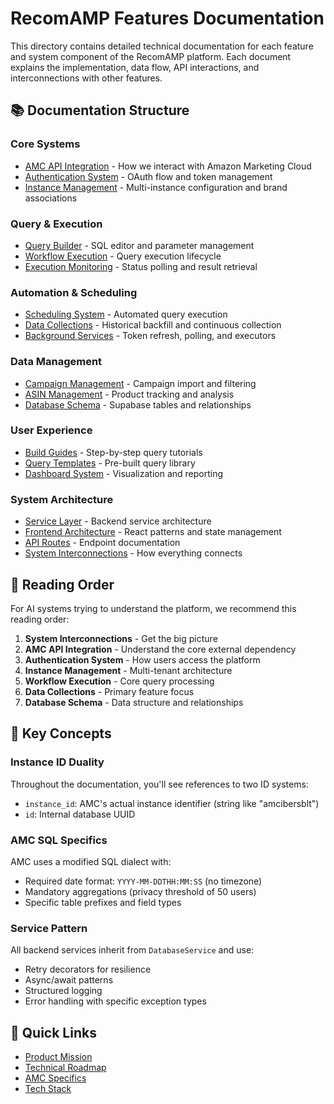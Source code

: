 # RecomAMP Features Documentation

This directory contains detailed technical documentation for each feature and system component of the RecomAMP platform. Each document explains the implementation, data flow, API interactions, and interconnections with other features.

## 📚 Documentation Structure

### Core Systems
- [AMC API Integration](./amc-api-integration.md) - How we interact with Amazon Marketing Cloud
- [Authentication System](./authentication-system.md) - OAuth flow and token management
- [Instance Management](./instance-management.md) - Multi-instance configuration and brand associations

### Query & Execution
- [Query Builder](./query-builder.md) - SQL editor and parameter management
- [Workflow Execution](./workflow-execution.md) - Query execution lifecycle
- [Execution Monitoring](./execution-monitoring.md) - Status polling and result retrieval

### Automation & Scheduling
- [Scheduling System](./scheduling-system.md) - Automated query execution
- [Data Collections](./data-collections.md) - Historical backfill and continuous collection
- [Background Services](./background-services.md) - Token refresh, polling, and executors

### Data Management
- [Campaign Management](./campaign-management.md) - Campaign import and filtering
- [ASIN Management](./asin-management.md) - Product tracking and analysis
- [Database Schema](./database-schema.md) - Supabase tables and relationships

### User Experience
- [Build Guides](./build-guides.md) - Step-by-step query tutorials
- [Query Templates](./query-templates.md) - Pre-built query library
- [Dashboard System](./dashboard-system.md) - Visualization and reporting

### System Architecture
- [Service Layer](./service-layer.md) - Backend service architecture
- [Frontend Architecture](./frontend-architecture.md) - React patterns and state management
- [API Routes](./api-routes.md) - Endpoint documentation
- [System Interconnections](./system-interconnections.md) - How everything connects

## 🔄 Reading Order

For AI systems trying to understand the platform, we recommend this reading order:

1. **System Interconnections** - Get the big picture
2. **AMC API Integration** - Understand the core external dependency
3. **Authentication System** - How users access the platform
4. **Instance Management** - Multi-tenant architecture
5. **Workflow Execution** - Core query processing
6. **Data Collections** - Primary feature focus
7. **Database Schema** - Data structure and relationships

## 🎯 Key Concepts

### Instance ID Duality
Throughout the documentation, you'll see references to two ID systems:
- `instance_id`: AMC's actual instance identifier (string like "amcibersblt")
- `id`: Internal database UUID

### AMC SQL Specifics
AMC uses a modified SQL dialect with:
- Required date format: `YYYY-MM-DDTHH:MM:SS` (no timezone)
- Mandatory aggregations (privacy threshold of 50 users)
- Specific table prefixes and field types

### Service Pattern
All backend services inherit from `DatabaseService` and use:
- Retry decorators for resilience
- Async/await patterns
- Structured logging
- Error handling with specific exception types

## 🔗 Quick Links

- [Product Mission](./../product/mission.md)
- [Technical Roadmap](./../product/roadmap.md)
- [AMC Specifics](./../product/amc-specifics.md)
- [Tech Stack](./../product/tech-stack.md)